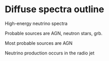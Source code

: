 Diffuse spectra outline
=======================

High-energy neutrino spectra

Probable sources are AGN, neutron stars, grb.

Most probable sources are AGN

Neutrino production occurs in the radio jet